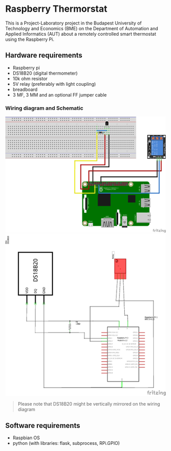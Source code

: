 # Raspberry Thermorstat
This is a Project-Laboratory project in the Budapest University of Technology and Economics (BME) on the Department of Automation and Applied Informatics (AUT) about a remotely controlled smart thermostat using the Raspberry Pi.

## Hardware requirements
+ Raspberry pi
+ DS18B20 (digital thermometer)
+ 10k ohm resistor
+ 5V relay (preferably with light coupling)
+ breadboard
+ 3 MF, 3 MM and an optional FF jumper cable

### Wiring diagram and Schematic
![wiring diagram](/imgs/wiring_diagram.png)
![schematic](/imgs/schematic.png)
> Please note that DS18B20 might be vertically mirrored on the wiring diagram


## Software requirements
+ Raspbian OS
+ python (with libraries: flask, subprocess, RPi.GPIO)
